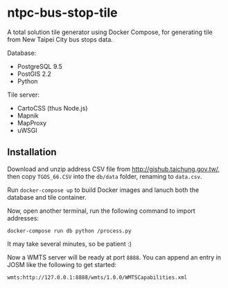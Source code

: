 # ntpc-bus-stop-tile

A total solution tile generator using Docker Compose,
for generating tile from New Taipei City bus stops data.

Database:

* PostgreSQL 9.5
* PostGIS 2.2
* Python

Tile server:

* CartoCSS (thus Node.js)
* Mapnik
* MapProxy
* uWSGI

## Installation

Download and unzip address CSV file from <http://gishub.taichung.gov.tw/>,
then copy `TGOS_66.CSV` into the `db/data` folder, renaming to `data.csv`.

Run `docker-compose up` to build Docker images and lanuch both
the database and tile container.

Now, open another terminal, run the following command to import addresses:

    docker-compose run db python /process.py

It may take several minutes, so be patient :)

Now a WMTS server will be ready at port `8888`. You can append an entry
in JOSM like the following to get started:

    wmts:http://127.0.0.1:8888/wmts/1.0.0/WMTSCapabilities.xml

